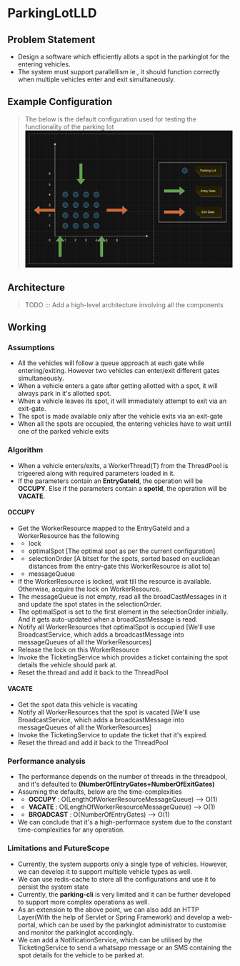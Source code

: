 # ParkingLotLLD

## Problem Statement
- Design a software which efficiently allots a spot in the parkinglot for the entering vehicles.
- The system must support parallellism ie., it should function correctly when multiple vehicles enter and exit simultaneously.

## Example Configuration
> The below is the default configuration used for testing the functionality of the parking lot
![something](src/main/images/default-configuration.png)

## Architecture
> TODO ::: Add a high-level architecture involving all the components

## Working
### Assumptions
- All the vehicles will follow a queue approach at each gate while entering/exiting. However two vehicles can enter/exit different gates simultaneously.
- When a vehicle enters a gate after getting allotted with a spot, it will always park in it's allotted spot.
- When a vehicle leaves its spot, it will immediately attempt to exit via an exit-gate.
- The spot is made available only after the vehicle exits via an exit-gate
- When all the spots are occupied, the entering vehicles have to wait untill one of the parked vehicle exits

### Algorithm
- When a vehicle enters/exits, a WorkerThread(T) from the ThreadPool is trigeered along with required parameters loaded in it.
- If the parameters contain an **EntryGateId**, the operation will be **OCCUPY**. Else if the parameters contain a **spotId**, the operation will be **VACATE**.
#### OCCUPY
- Get the WorkerResource mapped to the EntryGateId and a WorkerResource has the following
- - lock
- - optimalSpot    [The optimal spot as per the current configuration]
- - selectionOrder [A bitset for the spots, sorted based on euclidean distances from the entry-gate this WorkerResource is allot to]
- - messageQueue   
- If the WorkerResource is locked, wait till the resource is available. Otherwise, acquire the lock on WorkerResource.
- The messageQueue is not empty, read all the broadCastMessages in it and update the spot states in the selectionOrder.
- The optimalSpot is set to the first element in the selectionOrder initially. And it gets auto-updated when a broadCastMessage is read.
- Notify all WorkerResources that optimalSpot is occupied [We'll use BroadcastService, which adds a broadcastMessage into messageQueues of all the WorkerResources]
- Release the lock on this WorkerResource
- Invoke the TicketingService which provides a ticket containing the spot details the vehicle should park at. 
- Reset the thread and add it back to the ThreadPool
#### VACATE
- Get the spot data this vehicle is vacating
- Notify all WorkerResources that the spot is vacated [We'll use BroadcastService, which adds a broadcastMessage into messageQueues of all the WorkerResources]
- Invoke the TicketingService to update the ticket that it's expired.
- Reset the thread and add it back to the ThreadPool

### Performance analysis
- The performance depends on the number of threads in the threadpool, and it's defaulted to **(NumberOfEntryGates+NumberOfExitGates)**
- Assuming the defaults, below are the time-complexities
- - **OCCUPY**    : O(LengthOfWorkerResourceMessageQueue) --> O(1)
- - **VACATE**    : O(LengthOfWorkerResourceMessageQueue) --> O(1)
- - **BROADCAST** : O(NumberOfEntryGates)                 --> O(1)
- We can conclude that it's a high-performace system due to the constant time-complexities for any operation.

### Limitations and FutureScope
- Currently, the system supports only a single type of vehicles. However, we can develop it to support multiple vehicle types as well.
- We can use redis-cache to store all the configurations and use it to persist the system state
- Currently, the **parking-cli** is very limited and it can be further developed to support more complex operations as well.
- As an extension to the above point, we can also add an HTTP Layer(With the help of Servlet or Spring Framework) and develop a web-portal, which can be used by the parkinglot administrator to customise and monitor the parkinglot accordingly.
- We can add a NotificationService, which can be utilised by the TicketingService to send a whatsapp message or an SMS containing the spot details for the vehicle to be parked at.



